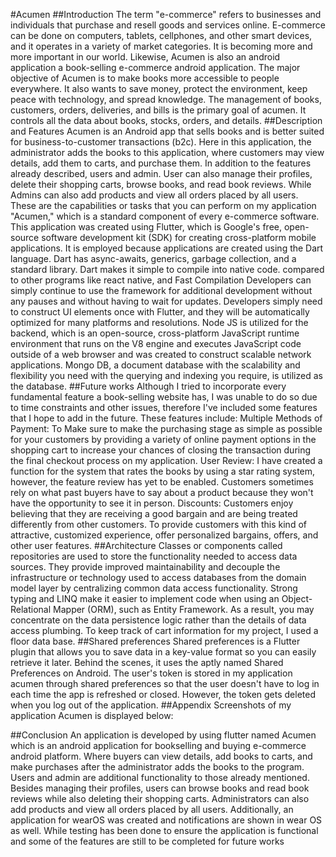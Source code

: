 #Acumen
##Introduction
    The term "e-commerce" refers to businesses and individuals that purchase and resell goods and services online. E-commerce can be done on computers, tablets, cellphones, and other smart devices, and it operates in a variety of market categories. It is becoming more and more important in our world. Likewise, Acumen is also an android application a book-selling e-commerce android application. The major objective of Acumen is to make books more accessible to people everywhere. It also wants to save money, protect the environment, keep peace with technology, and spread knowledge. The management of books, customers, orders, deliveries, and bills is the primary goal of acumen. It controls all the data about books, stocks, orders, and details.
##Description and Features
    Acumen is an Android app that sells books and is better suited for business-to-customer transactions (b2c). Here in this application, the administrator adds the books to this application, where customers may view details, add them to carts, and purchase them. In addition to the features already described, users and admin. User can also manage their profiles, delete their shopping carts, browse books, and read book reviews. While Admins can also add products and view all orders placed by all users. These are the capabilities or tasks that you can perform on my application "Acumen," which is a standard component of every e-commerce software.
     This application was created using Flutter, which is Google's free, open-source software development kit (SDK) for creating cross-platform mobile applications. It is employed because applications are created using the Dart language. Dart has async-awaits, generics, garbage collection, and a standard library. Dart makes it simple to compile into native code. compared to other programs like react native, and Fast Compilation Developers can simply continue to use the framework for additional development without any pauses and without having to wait for updates. Developers simply need to construct UI elements once with Flutter, and they will be automatically optimized for many platforms and resolutions. Node JS is utilized for the backend, which is an open-source, cross-platform JavaScript runtime environment that runs on the V8 engine and executes JavaScript code outside of a web browser and was created to construct scalable network applications. Mongo DB, a document database with the scalability and flexibility you need with the querying and indexing you require, is utilized as the database.
##Future works
Although I tried to incorporate every fundamental feature a book-selling website has, I was unable to do so due to time constraints and other issues, therefore I've included some features that I hope to add in the future. These features include:
Multiple Methods of Payment: To Make sure to make the purchasing stage as simple as possible for your customers by providing a variety of online payment options in the shopping cart to increase your chances of closing the transaction during the final checkout process on my application.
User Review: I have created a function for the system that rates the books by using a star rating system, however, the feature review has yet to be enabled. Customers sometimes rely on what past buyers have to say about a product because they won't have the opportunity to see it in person.
Discounts: Customers enjoy believing that they are receiving a good bargain and are being treated differently from other customers. To provide customers with this kind of attractive, customized experience, offer personalized bargains, offers, and other user features. 
##Architecture 
Classes or components called repositories are used to store the functionality needed to access data sources. They provide improved maintainability and decouple the infrastructure or technology used to access databases from the domain model layer by centralizing common data access functionality. Strong typing and LINQ make it easier to implement code when using an Object-Relational Mapper (ORM), such as Entity Framework. As a result, you may concentrate on the data persistence logic rather than the details of data access plumbing. To keep track of cart information for my project, I used a floor data base.
##Shared preferences
Shared preferences is a Flutter plugin that allows you to save data in a key-value format so you can easily retrieve it later. Behind the scenes, it uses the aptly named Shared Preferences on Android. The user's token is stored in my application acumen through shared preferences so that the user doesn't have to log in each time the app is refreshed or closed. However, the token gets deleted when you log out of the application.
##Appendix
Screenshots of my application Acumen is displayed below:


##Conclusion
An application is developed by using flutter named Acumen which is an android application for bookselling and buying e-commerce android platform. Where buyers can view details, add books to carts, and make purchases after the administrator adds the books to the program. Users and admin are additional functionality to those already mentioned. Besides managing their profiles, users can browse books and read book reviews while also deleting their shopping carts. Administrators can also add products and view all orders placed by all users. Additionally, an application for wearOS was created and notifications are shown in wear OS as well. While testing has been done to ensure the application is functional and some of the features are still to be completed for future works
